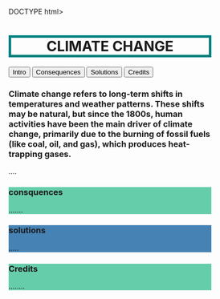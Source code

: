DOCTYPE html>
<html>
<head>
<style>
h1 {text-align: center;}
</style>
</head>
<body>

<h1 style="border:5px solid Teal;">CLIMATE CHANGE</h1>
<meta name="viewport" content="width=device-width, initial-scale=1">
<style>
* {box-sizing: border-box}

/* Set height of body and the document to 100% */
body, html {
  height: 100%;
  margin: 0;
  font-family: Arial;
}

/* Style tab links */
.tablink {
  background-color: #008080;
  color: white;
  float: left;
  border: none;
  outline: none;
  cursor: pointer;
  padding: 14px 16px;
  font-size: 17px;
  width: 25%;
}

.tablink:hover {
  background-color: #777;
}

/* Style the tab content (and add height:100% for full page content) */
.tabcontent {
  color: white;
  display: none;
  padding: 100px 20px;
  height: 100%;
}

#Intro {background-color: SteelBlue;}
#Consequences {background-color: MediumAquaMarine;}
#Solutions {background-color: SteelBlue;}
#Credits {background-color: MediumAquaMarine;}
</style>
</head>
<body>

<button class="tablink" onclick="openPage('Intro', this, 'SteelBlue')">Intro</button>
<button class="tablink" onclick="openPage('Consequences', this, 'MediumAquaMarine')" id="defaultOpen">Consequences</button>
<button class="tablink" onclick="openPage('Solutions', this, 'SteelBlue')">Solutions</button>
<button class="tablink" onclick="openPage('Credits', this, 'MediumAquaMarine')">Credits</button>

<div id="Intro" class="tabcontent">
  <h3>Climate change refers to long-term shifts in temperatures and weather patterns.
These shifts may be natural, but since the 1800s, human activities have been the main driver of climate change, primarily due to the burning of fossil fuels (like coal, oil, and gas), which produces heat-trapping gases.</h3>
  <p>....</p>
</div>

<div id="Consequences" class="tabcontent">
  <h3>consquences</h3>
  <p>.......</p> 
</div>

<div id="Solutions" class="tabcontent">
  <h3>solutions</h3>
  <p>.....</p>
</div>

<div id="Credits" class="tabcontent">
  <h3>Credits</h3>
  <p>........</p>
</div>

<script>
function openPage(pageName,elmnt,color) {
  var i, tabcontent, tablinks;
  tabcontent = document.getElementsByClassName("tabcontent");
  for (i = 0; i < tabcontent.length; i++) {
    tabcontent[i].style.display = "none";
  }
  tablinks = document.getElementsByClassName("tablink");
  for (i = 0; i < tablinks.length; i++) {
    tablinks[i].style.backgroundColor = "";
  }
  document.getElementById(pageName).style.display = "block";
  elmnt.style.backgroundColor = color;
}

// Get the element with id="defaultOpen" and click on it
document.getElementById("defaultOpen").click();
</script>
   
</body>
</html> 



